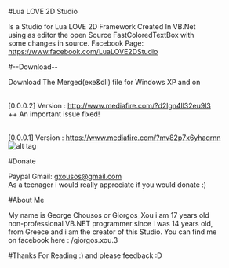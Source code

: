 #Lua LOVE 2D Studio

Is a Studio for Lua LOVE 2D Framework Created In VB.Net<br/>
using as editor the open Source FastColoredTextBox with <br/>
some changes in source. Facebook Page:<br/>
https://www.facebook.com/LuaLOVE2DStudio

#--Download--

Download The Merged(exe&dll) file for Windows XP and on<br/><br/>

[0.0.0.2] Version : http://www.mediafire.com/?d2lgn4ll32eu9l3<br/>
++ An important issue fixed!<br/><br/>

[0.0.0.1] Version : https://www.mediafire.com/?mv82p7x6yhaqrnn<br/>
![alt tag](http://i.imgur.com/M7NUD2K.png)

#Donate

Paypal Gmail: gxousos@gmail.com<br/>
As a teenager i would really appreciate if you would donate  :) 

#About Me

My name is George Chousos or Giorgos_Xou i am 17 years old<br/>
non-professional VB.NET programmer since i was  14 years old, <br/>
from Greece and i am the creator of this Studio. You can find me <br/>
on facebook here : /giorgos.xou.3 


#Thanks For Reading :)
and please feedback :D
